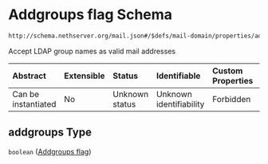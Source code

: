 # Addgroups flag Schema

```txt
http://schema.nethserver.org/mail.json#/$defs/mail-domain/properties/addgroups
```

Accept LDAP group names as valid mail addresses

| Abstract            | Extensible | Status         | Identifiable            | Custom Properties | Additional Properties | Access Restrictions | Defined In                                      |
| :------------------ | :--------- | :------------- | :---------------------- | :---------------- | :-------------------- | :------------------ | :---------------------------------------------- |
| Can be instantiated | No         | Unknown status | Unknown identifiability | Forbidden         | Allowed               | none                | [mail.json\*](mail.json "open original schema") |

## addgroups Type

`boolean` ([Addgroups flag](mail-defs-mail-domain-properties-addgroups-flag.md))
